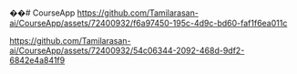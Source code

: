 ��#   C o u r s e A p p 
 
 https://github.com/Tamilarasan-ai/CourseApp/assets/72400932/f6a97450-195c-4d9c-bd60-faf1f6ea011c

https://github.com/Tamilarasan-ai/CourseApp/assets/72400932/54c06344-2092-468d-9df2-6842e4a841f9

